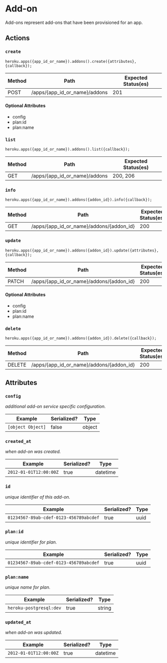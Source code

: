 # Add-on

Add-ons represent add-ons that have been provisioned for an app.

## Actions

### `create`

`heroku.apps({app_id_or_name}).addons().create({attributes}, {callback});`

Method | Path | Expected Status(es)
--- | --- | ---
POST | /apps/{app_id_or_name}/addons | 201

#### Optional Attributes

- config
- plan:id
- plan:name


### `list`

`heroku.apps({app_id_or_name}).addons().list({callback});`

Method | Path | Expected Status(es)
--- | --- | ---
GET | /apps/{app_id_or_name}/addons | 200, 206

### `info`

`heroku.apps({app_id_or_name}).addons({addon_id}).info({callback});`

Method | Path | Expected Status(es)
--- | --- | ---
GET | /apps/{app_id_or_name}/addons/{addon_id} | 200

### `update`

`heroku.apps({app_id_or_name}).addons({addon_id}).update({attributes}, {callback});`

Method | Path | Expected Status(es)
--- | --- | ---
PATCH | /apps/{app_id_or_name}/addons/{addon_id} | 200

#### Optional Attributes

- config
- plan:id
- plan:name


### `delete`

`heroku.apps({app_id_or_name}).addons({addon_id}).delete({callback});`

Method | Path | Expected Status(es)
--- | --- | ---
DELETE | /apps/{app_id_or_name}/addons/{addon_id} | 200

## Attributes

### `config`

*additional add-on service specific configuration.*

Example | Serialized? | Type
--- | --- | ---
`[object Object]` | false | object

### `created_at`

*when add-on was created.*

Example | Serialized? | Type
--- | --- | ---
`2012-01-01T12:00:00Z` | true | datetime

### `id`

*unique identifier of this add-on.*

Example | Serialized? | Type
--- | --- | ---
`01234567-89ab-cdef-0123-456789abcdef` | true | uuid

### `plan:id`

*unique identifier for plan.*

Example | Serialized? | Type
--- | --- | ---
`01234567-89ab-cdef-0123-456789abcdef` | true | uuid

### `plan:name`

*unique name for plan.*

Example | Serialized? | Type
--- | --- | ---
`heroku-postgresql:dev` | true | string

### `updated_at`

*when add-on was updated.*

Example | Serialized? | Type
--- | --- | ---
`2012-01-01T12:00:00Z` | true | datetime


